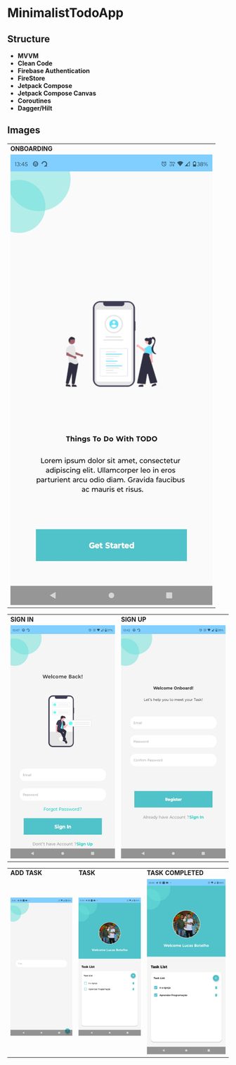 # MinimalistTodoApp

## Structure

- **MVVM**
- **Clean Code**
- **Firebase Authentication**
- **FireStore**
- **Jetpack Compose**
- **Jetpack Compose Canvas**
- **Coroutines**
- **Dagger/Hilt**

## Images

<table>
  <tr>
    <td><strong>ONBOARDING</strong></td> 
  </tr>
  <tr>
    <td><img src="assets/1.jpeg" alt = "" ></td> 
  </tr>
 </table>


<table>
  <tr> 
     <td><strong>SIGN IN</strong></td>
     <td><strong>SIGN UP</strong></td>
  </tr>
  <tr>
    <td><img src="assets/2.jpeg" alt = "" ></td>
    <td><img src="assets/3.jpeg" alt = "" ></td> 
  </tr>
 </table>

<table>
  <tr> 
    <td><strong>ADD TASK</strong></td>
    <td><strong>TASK</strong></td>
    <td><strong>TASK COMPLETED</strong></td>
  </tr>
  <tr> 
    <td><img src="assets/4.jpeg" alt = ""></td>
    <td><img src="assets/5.jpeg" alt = ""></td>
    <td><img src="assets/6.jpeg" alt = ""></td>
  </tr>
 </table>